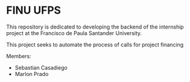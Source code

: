 # FINU UFPS

This repository is dedicated to developing the backend of the internship project at the Francisco de Paula Santander University.

This project seeks to automate the process of calls for project financing

Members:

- Sebastian Casadiego
- Marlon Prado
